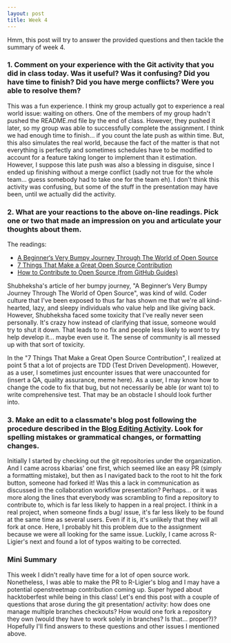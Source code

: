 ```yaml
---
layout: post
title: Week 4
---
```


Hmm, this post will try to answer the provided questions and then tackle the summary of week 4.

### 1. Comment on your experience with the Git activity that you did in class today. Was it useful? Was it confusing? Did you have time to finish? Did you have merge conflicts? Were you able to resolve them?

This was a fun experience. I think my group actually got to experience a real world issue: waiting on others. One of the members of my group hadn't pushed the README.md file by the end of class. However, they pushed it later, so my group was able to successfully complete the assignment. I think we had enough time to finish... if you count the late push as within time. But, this also simulates the real world, because the fact of the matter is that not everything is perfectly and sometimes schedules have to be modified to account for a feature taking longer to implement than it estimation. However, I suppose this late push was also a blessing in disguise, since I ended up finishing without a merge conflict (sadly not true for the whole team... guess somebody had to take one for the team eh). I don't think this activity was confusing, but some of the stuff in the presentation may have been, until we actually did the activity.

### 2. What are your reactions to the above on-line readings. Pick one or two that made an impression on you and articulate your thoughts about them.

The readings:
- [A Beginner‘s Very Bumpy Journey Through The World of Open Source](https://www.freecodecamp.org/news/a-beginners-very-bumpy-journey-through-the-world-of-open-source-4d108d540b39/)
- [7 Things That Make a Great Open Source Contribution](https://blog.newrelic.com/engineering/open-source-contribution/)
- [How to Contribute to Open Source (from GitHub Guides)](https://opensource.guide/how-to-contribute/)

Shubheksha's article of her bumpy journey, "A Beginner‘s Very Bumpy Journey Through The World of Open Source", was kind of wild. Coder culture that I've been exposed to thus far has shown me that we're all kind-hearted, lazy, and sleepy individuals who value help and like giving back. However, Shubheksha faced some toxicity that I've really never seen personally. It's crazy how instead of clarifying that issue, someone would try to shut it down. That leads to no fix and people less likely to *want* to try help develop it... maybe even use it. The sense of community is all messed up with that sort of toxicity.

In the "7 Things That Make a Great Open Source Contribution", I realized at point 5 that a lot of projects are TDD (Test Driven Development). However, as a user, I sometimes just encounter issues that were unaccounted for (insert a QA, quality assurance, meme here). As a user, I may know how to change the code to fix that bug, but not necessarily be able (or want to) to write comprehensive test. That may be an obstacle I should look further into.

### 3. Make an edit to a classmate's blog post following the procedure described in the [Blog Editing Activity](http://www.compsci.hunter.cuny.edu/~sweiss/course_materials/csci395.86/activities_f19/blog_editing_activity.pdf). Look for spelling mistakes or grammatical changes, or formatting changes.

Initially I started by checking out the git repositories under the organization. And I came across kbarias' one first, which seemed like an easy PR (simply a formatting mistake), but then as I navigated back to the root to hit the fork button, someone had forked it! Was this a lack in communication as discussed in the collaboration workflow presentation? Perhaps... or it was more along the lines that everybody was scrambling to find a repository to contribute to, which is far less likely to happen in a real project. I think in a real project, when someone finds a bug/ issue, it's far less likely to be found at the same time as several users. Even if it is, it's unlikely that they will all fork at once. Here, I probably hit this problem due to the assignment because we were all looking for the same issue. Luckily, I came across R-Ligier's next and found a lot of typos waiting to be corrected.

### Mini Summary

This week I didn't really have time for a lot of open source work. Nonetheless, I was able to make the PR to R-Ligier's blog and I may have a potential openstreetmap contribution coming up. Super hyped about hacktoberfest while being in this class! Let's end this post with a couple of questions that arose during the git presentation/ activity: how does one manage multiple branches checkouts? How would one fork a repository they own (would they have to work solely in branches? Is that... proper?)? Hopefully I'll find answers to these questions and other issues I mentioned above.
